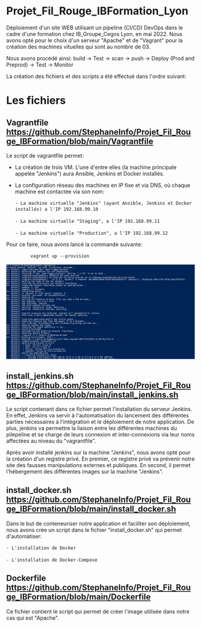 # Projet_Fil_Rouge_IBFormation_Lyon

Déploiement d'un site WEB utilisant un pipeline (CI/CD) DevOps dans le cadre d'une formation chez IB_Groupe_Cegos Lyon, en mai 2022.
Nous avons opté pour le choix d'un serveur "Apache" et de "Vagrant" pour la création des machines vituelles qui sont au nombre de 03.

Nous avons procédé ainsi: build ->  Test -> scan -> push -> Deploy (Prod and  Preprod) -> Test -> Monitor

La création des fichiers et des scripts a été effectué dans l'ordre suivant:

# Les fichiers

## **Vagrantfile** https://github.com/StephaneInfo/Projet_Fil_Rouge_IBFormation/blob/main/Vagrantfile
Le script de vagrantfile permet:
- La création de trois VM. L'une d'entre elles (la machine principale appelée "Jenkins") aura Ansible, Jenkins et Docker installés.
- La configuration réseau des machines en IP fixe et via DNS, où chaque machine est contactée via son nom:

      - La machine virtuelle "Jenkins" (ayant Ansible, Jenkins et Docker installés) a l'IP 192.168.99.10
      
      - La machine virtuelle "Staging", a l'IP 192.168.99.11
      
      - La machine virtuelle "Production", a l'IP 192.168.99.12

Pour ce faire, nous avons lancé la commande suivante:

             vagrant up --provision
         
 ![Screenshot Vagrant1](https://github.com/StephaneInfo/Projet_Fil_Rouge_IBFormation/blob/main/Images/vagrant1.png)

## **install_jenkins.sh** https://github.com/StephaneInfo/Projet_Fil_Rouge_IBFormation/blob/main/install_jenkins.sh

Le script contenant dans ce fichier permet l'installation du serveur Jenkins. En effet, Jenkins va servir à l'automatisation du lancement des différentes parties nécessaires à l'intégration et le déploiement de notre application. De plus, jenkins va permettre la liaison entre les différentes machines du pilepeline et se charge de leurs connexion et inter-connexions via leur noms affectées au niveau du "vagrantfile".

Après avoir installé jenkins sur la machine "Jenkins", nous avons opté pour la création d'un registre privé. En premier, ce registre privé va  prévenir notre site des fausses manipulations externes et publiques. En second, il permet l'hébergement des différentes images sur la machine "Jenkins".

## **install_docker.sh** https://github.com/StephaneInfo/Projet_Fil_Rouge_IBFormation/blob/main/install_docker.sh

Dans le but de conteneuriser notre application et faciliter son déploiement, nous avons crée un script dans le fichier "install_docker.sh" qui permet d'automatiser:

    - L'installation de Docker
    
    - L'installation de Docker-Compose
    
## **Dockerfile** https://github.com/StephaneInfo/Projet_Fil_Rouge_IBFormation/blob/main/Dockerfile

Ce fichier contient le script qui permet de créer l'image utilisée dans notre cas qui est "Apache".










